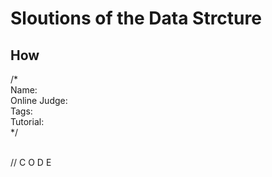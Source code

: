 # Sloutions of the Data Strcture

## How

/*<br>
Name: <br>
Online Judge: <br>
Tags: <br>
Tutorial: <br>
*/<br> <br>

// C O D E
